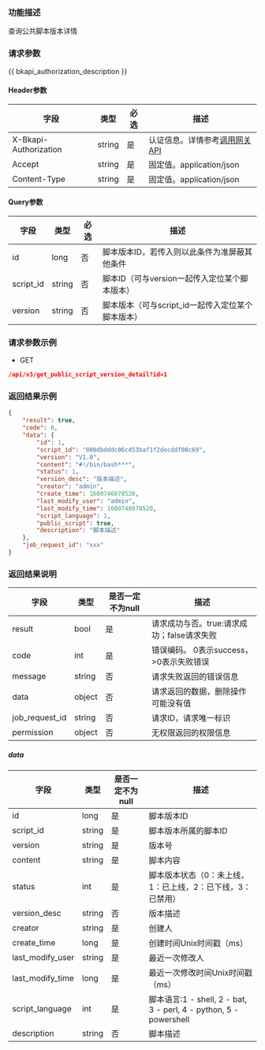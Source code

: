 ### 功能描述

查询公共脚本版本详情

### 请求参数

{{ bkapi_authorization_description }}

#### Header参数

| 字段                    | 类型     | 必选 | 描述                                                                                                                               |
|-----------------------|--------|----|----------------------------------------------------------------------------------------------------------------------------------|
| X-Bkapi-Authorization | string | 是  | 认证信息。详情参考[调用网关 API](https://github.com/TencentBlueKing/BKDocs/blob/master/ZH/7.0/APIGateway/apigateway/use-api/use-apigw-api.md) |
| Accept                | string | 是  | 固定值。application/json                                                                                                             |
| Content-Type          | string | 是  | 固定值。application/json                                                                                                             |

#### Query参数

| 字段        | 类型     | 必选 | 描述                            |
|-----------|--------|----|-------------------------------|
| id        | long   | 否  | 脚本版本ID，若传入则以此条件为准屏蔽其他条件       |
| script_id | string | 否  | 脚本ID（可与version一起传入定位某个脚本版本）   |
| version   | string | 否  | 脚本版本（可与script_id一起传入定位某个脚本版本） |

### 请求参数示例

- GET

```json
/api/v3/get_public_script_version_detail?id=1
```

### 返回结果示例

```json
{
    "result": true,
    "code": 0,
    "data": {
        "id": 1,
        "script_id": "000dbdddc06c453baf1f2decddf00c69",
        "version": "V1.0",
        "content": "#!/bin/bash***",
        "status": 1,
        "version_desc": "版本描述",
        "creator": "admin",
        "create_time": 1600746078520,
        "last_modify_user": "admin",
        "last_modify_time": 1600746078520,
        "script_language": 1,
        "public_script": true,
        "description": "脚本描述"
    },
    "job_request_id": "xxx"
}
```

### 返回结果说明

| 字段             | 类型     | 是否一定不为null | 描述                         |
|----------------|--------|------------|----------------------------|
| result         | bool   | 是          | 请求成功与否。true:请求成功；false请求失败 |
| code           | int    | 是          | 错误编码。 0表示success，>0表示失败错误  |
| message        | string | 否          | 请求失败返回的错误信息                |
| data           | object | 否          | 请求返回的数据，删除操作可能没有值          |
| job_request_id | string | 否          | 请求ID，请求唯一标识                |
| permission     | object | 否          | 无权限返回的权限信息                 |

##### data

| 字段               | 类型     | 是否一定不为null | 描述                                                            |
|------------------|--------|------------|---------------------------------------------------------------|
| id               | long   | 是          | 脚本版本ID                                                        |
| script_id        | string | 是          | 脚本版本所属的脚本ID                                                   |
| version          | string | 是          | 版本号                                                           |
| content          | string | 是          | 脚本内容                                                          |
| status           | int    | 是          | 脚本版本状态（0：未上线，1：已上线，2：已下线，3：已禁用）                               |
| version_desc     | string | 否          | 版本描述                                                          |
| creator          | string | 是          | 创建人                                                           |
| create_time      | long   | 是          | 创建时间Unix时间戳（ms）                                               |
| last_modify_user | string | 是          | 最近一次修改人                                                       |
| last_modify_time | long   | 是          | 最近一次修改时间Unix时间戳（ms）                                           |
| script_language  | int    | 是          | 脚本语言:1 - shell, 2 - bat, 3 - perl, 4 - python, 5 - powershell |
| description      | string | 否          | 脚本描述                                                          |
